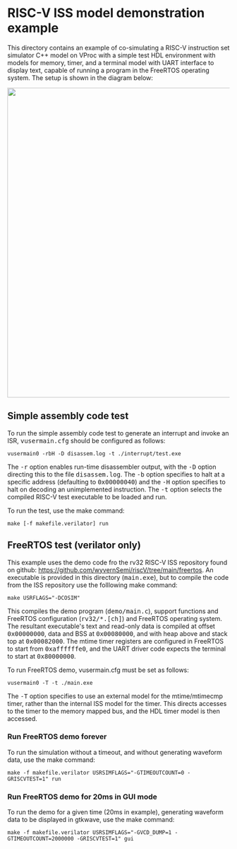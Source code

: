 # RISC-V ISS model demonstration example

This directory contains an example of co-simulating a RISC-V instruction set simulator C++ model on VProc with a simple test HDL environment with models for memory, timer, and a terminal model with UART interface to display text, capable of running a program in the FreeRTOS operating system. The setup is shown in the diagram below:

<p align="center">
<img src="https://github.com/wyvernSemi/vproc/assets/21970031/4531f2a5-b620-4812-b9bb-162c4e98eb4b" width=700>
</p>

## Simple assembly code test

To run the simple assembly code test to generate an interrupt and invoke an ISR, <tt>vusermain.cfg</tt> should be configured as follows:

    vusermain0 -rbH -D disassem.log -t ./interrupt/test.exe

The <tt>-r</tt> option enables run-time disassembler output, with the <tt>-D</tt> option directing this to the file <tt>disassem.log</tt>. The <tt>-b</tt> option specifies to halt at a specific address (defaulting to <tt>0x00000040</tt>) and the <tt>-H</tt> option specifies to halt on decoding an unimplemented instruction. The <tt>-t</tt> option selects the compiled RISC-V test executable to be loaded and run.

To run the test, use the make command:

    make [-f makefile.verilator] run

## FreeRTOS test (verilator only)

This example uses the demo code fro the rv32 RISC-V ISS repository found on github: https://github.com/wyvernSemi/riscV/tree/main/freertos. An executable is provided in this directory (<tt>main.exe</tt>), but to compile the code from the ISS repository use the folllowing make command:

    make USRFLAGS="-DCOSIM"

This compiles the demo program (<tt>demo/main.c</tt>), support functions and FreeRTOS configuration (<tt>rv32/*.[ch]</tt>) and FreeRTOS operating system. The resultant executable's text and read-only data is compiled at offset <tt>0x00000000</tt>, data and BSS at <tt>0x00080000</tt>, and with heap above and stack top at <tt>0x00082000</tt>. The mtime timer registers are configured in FreeRTOS to start from <tt>0xaffffffe0</tt>, and the UART driver code expects the terminal to start at <tt>0x80000000</tt>.

To run FreeRTOS demo, vusermain.cfg must be set as follows:

    vusermain0 -T -t ./main.exe

The <tt>-T</tt> option specifies to use an external model for the mtime/mtimecmp timer, rather than the internal ISS model for the timer. This directs accesses to the timer to the memory mapped bus, and the HDL timer model is then accessed.

### Run FreeRTOS demo forever
To run the simulation without a timeout, and without generating waveform data, use the make command:

    make -f makefile.verilator USRSIMFLAGS="-GTIMEOUTCOUNT=0 -GRISCVTEST=1" run

### Run FreeRTOS demo for 20ms in GUI mode
To run the demo for a given time (20ms in example), generating waveform data to be displayed in gtkwave, use the make command:

    make -f makefile.verilator USRSIMFLAGS="-GVCD_DUMP=1 -GTIMEOUTCOUNT=2000000 -GRISCVTEST=1" gui
